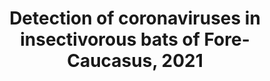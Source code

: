 ---
title: "Detection of coronaviruses in insectivorous bats of Fore-Caucasus, 2021"
collection: publications
paperurl: 'http://iliapopov17.github.io/files/Papers/Detection of coronaviruses in insectivorous bats of Fore-Caucasus, 2021.pdf'
authors: 'Popov, I.V.; Ohlopkova, O.V.; Donnik, I.M.; Zolotukhin, P.V.; Umanets, A.; Golovin, S.N.; Malinovkin, A.V.; Belanova, A.A.; Lipilkin, P.V.; Lipilkina, T.A.; <b>Popov, I.V.</b>; et al.'
journal: 'Scientific Reports'
year: 2023
doi: '[![DOI](https://img.shields.io/badge/DOI-10.1038%2Fs41598--023--29099--6-blue)](https://doi.org/10.1038/s41598-023-29099-6)'
---